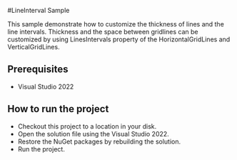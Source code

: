 #LineInterval Sample

This sample demonstrate how to customize the thickness of lines and the line intervals. Thickness and the space between gridlines can be customized by using LinesIntervals property of the HorizontalGridLines and VerticalGridLines.



## Prerequisites

* Visual Studio 2022

## How to run the project

* Checkout this project to a location in your disk.
* Open the solution file using the Visual Studio 2022.
* Restore the NuGet packages by rebuilding the solution.
* Run the project.
